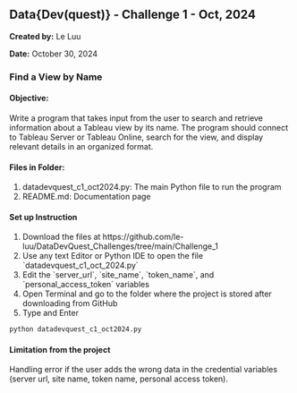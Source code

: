 ## Data{Dev(quest)} - Challenge 1 - Oct, 2024

**Created by:** Le Luu

**Date:** October 30, 2024

### Find a View by Name

#### Objective:
Write a program that takes input from the user to search and retrieve information about a Tableau view by its name. The program should connect to Tableau Server or Tableau Online, search for the view, and display relevant details in an organized format.

#### Files in Folder:

1. datadevquest_c1_oct2024.py: The main Python file to run the program
2. README.md: Documentation page 

#### Set up Instruction
<ol>
    <li> Download the files at https://github.com/le-luu/DataDevQuest_Challenges/tree/main/Challenge_1 </li> 
    <li> Use any text Editor or Python IDE to open the file `datadevquest_c1_oct_2024.py` </li>
    <li> Edit the `server_url`, `site_name`, `token_name`, and `personal_access_token` variables </li>
    <li> Open Terminal and go to the folder where the project is stored after downloading from GitHub </li>
    <li> Type and Enter </li>
</ol>

```python
python datadevquest_c1_oct2024.py
```

#### Limitation from the project
Handling error if the user adds the wrong data in the credential variables (server url, site name, token name, personal access token).
